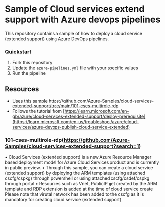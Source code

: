 # Sample of Cloud services extend support with Azure devops pipelines

This repository contains a sample of how to deploy a cloud service (extended support) using Azure DevOps pipelines.

### Quickstart

1. Fork this repository
2. Update the `azure-pipelines.yml` file with your specific values
3. Run the pipeline

## Resources

- Uses this sample <https://github.com/Azure-Samples/cloud-services-extended-support/tree/main/101-cses-multirole-rdp>
- Follows the tutorial from [https://learn.microsoft.com/en-gb/azure/cloud-services-extended-support/deploy-prerequisite](https://learn.microsoft.com/en-us/troubleshoot/azure/cloud-services/azure-devops-publish-cloud-service-extended)


### 101-cses-multirole-rdp(<https://github.com/Azure-Samples/cloud-services-extended-support?search=1>)

 • Cloud Services (extended support) is a new Azure Resource Manager based deployment model for Azure Cloud Services product and is currently in public preview.
 • Through this sample, you can create a cloud service (extended support) by deploying the ARM templates (using attached cscfg/cspkg) through powershell or using attached cscfg/csdef/cspkg through portal
 • Resources such as Vnet, PublicIP get created by the ARM template and RDP extension is added at the time of cloud service create
Please note that virutal network has been added to the cscfg as it is mandatory for creating cloud service (extended support)
